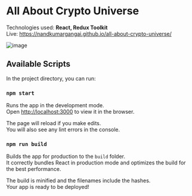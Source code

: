 # All About Crypto Universe

Technologies used: **React, Redux Toolkit**   
Live: https://nandkumargangai.github.io/all-about-crypto-universe/  

![image](https://user-images.githubusercontent.com/24850047/147854709-8df37a03-f0af-40e0-830b-b73b4c3ab6a3.png)


## Available Scripts

In the project directory, you can run:

### `npm start`

Runs the app in the development mode.\
Open [http://localhost:3000](http://localhost:3000) to view it in the browser.

The page will reload if you make edits.\
You will also see any lint errors in the console.

### `npm run build`

Builds the app for production to the `build` folder.\
It correctly bundles React in production mode and optimizes the build for the best performance.

The build is minified and the filenames include the hashes.\
Your app is ready to be deployed!
